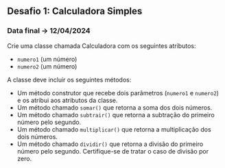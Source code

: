 ## Desafio 1: Calculadora Simples
### Data final -> 12/04/2024

Crie uma classe chamada Calculadora com os seguintes atributos:

- `numero1` (um número)
- `numero2` (um número)

A classe deve incluir os seguintes métodos:

- Um método construtor que recebe dois parâmetros (`numero1` e `numero2`) e os atribui aos atributos da classe.
- Um método chamado `somar()` que retorna a soma dos dois números.
- Um método chamado `subtrair()` que retorna a subtração do primeiro número pelo segundo.
- Um método chamado `multiplicar()` que retorna a multiplicação dos dois números.
- Um método chamado `dividir()` que retorna a divisão do primeiro número pelo segundo. Certifique-se de tratar o caso de divisão por zero.
